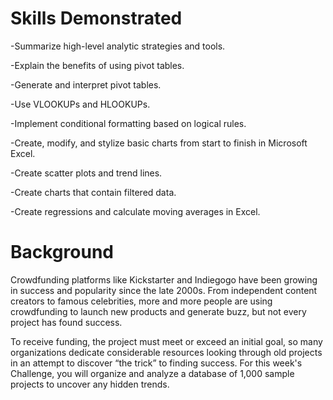 # Skills Demonstrated
-Summarize high-level analytic strategies and tools.

-Explain the benefits of using pivot tables.

-Generate and interpret pivot tables.

-Use VLOOKUPs and HLOOKUPs.

-Implement conditional formatting based on logical rules.

-Create, modify, and stylize basic charts from start to finish in Microsoft Excel.

-Create scatter plots and trend lines.

-Create charts that contain filtered data.

-Create regressions and calculate moving averages in Excel.

# Background
Crowdfunding platforms like Kickstarter and Indiegogo have been growing in success and popularity since the late 2000s. 
From independent content creators to famous celebrities, more and more people are using crowdfunding to launch new products and generate buzz, but not every project has found success.

To receive funding, the project must meet or exceed an initial goal, so many organizations dedicate considerable resources looking through old projects in an attempt to discover “the trick” to finding success. 
For this week's Challenge, you will organize and analyze a database of 1,000 sample projects to uncover any hidden trends.
